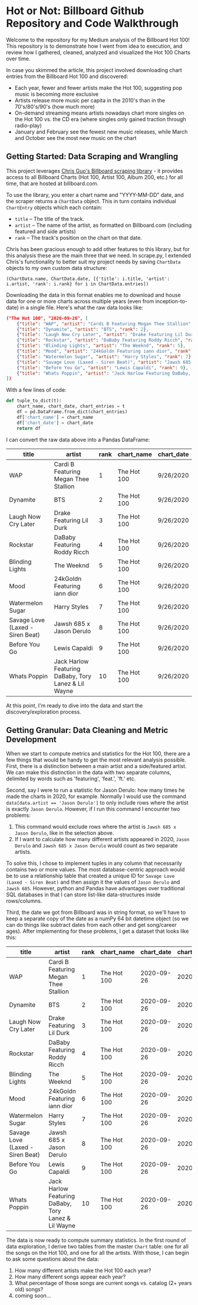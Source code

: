 # Hot or Not: Billboard Github Repository and Code Walkthrough

Welcome to the repository for my Medium analysis of the Billboard Hot 100! This repository is to demonstrate how I went from idea to execution, and review how I gathered, cleaned, analyzed and visualized the Hot 100 Charts over time.

In case you skimmed the article, this project involved downloading chart entries from the Billboard Hot 100 and discovered: 

- Each year, fewer and fewer artists make the Hot 100, suggesting pop music is becoming more exclusive
- Artists release more music per capita in the 2010's than in the 70's/80's/90's (how much more)
- On-demand streaming means artists nowadays chart more singles on the Hot 100 vs. the CD era (where singles only gained traction through radio-play)
- January and February see the fewest new music releases, while March and October see the most new music on the chart

## Getting Started: Data Scraping and Wrangling
This project leverages [Chris Guo's Billboard scraping library](https://github.com/guoguo12/billboard-charts) - it provides access to all Billboard Charts (Hot 100, Artist 100, Album 200, etc.) for all time, that are hosted at billboard.com. 

To use the library, you enter a chart name and "YYYY-MM-DD" date, and the scraper returns a `ChartData` object. This in turn contains individual `ChartEntry` objects which each contain:

- `title` – The title of the track.
- `artist` – The name of the artist, as formatted on Billboard.com (including featured and side artists)
- `rank` – The track's position on the chart on that date.

Chris has been gracious enough to add other features to this library, but for this analysis these are the main three that we need. In scrape.py, I extended Chris's functionality to better suit my project needs by saving `ChartData` objects to my own custom data structure: 

`(ChartData.name, ChartData.date, [{'title': i.title, 'artist': i.artist, 'rank': i.rank} for i in ChartData.entries])`

Downloading the data in this format enables me to download and house data for one or more charts across multiple years (even from inception-to-date) in a single file. Here's what the raw data looks like:

```json
("The Hot 100", "2020-09-26", [
    {"title": "WAP", "artist": "Cardi B Featuring Megan Thee Stallion", "rank": 1}, 
    {"title": "Dynamite", "artist": "BTS", "rank": 2}, 
    {"title": "Laugh Now Cry Later", "artist": "Drake Featuring Lil Durk", "rank": 3}, 
    {"title": "Rockstar", "artist": "DaBaby Featuring Roddy Ricch", "rank": 4}, 
    {"title": "Blinding Lights", "artist": "The Weeknd", "rank": 5}, 
    {"title": "Mood", "artist": "24kGoldn Featuring iann dior", "rank": 6}, 
    {"title": "Watermelon Sugar", "artist": "Harry Styles", "rank": 7}, 
    {"title": "Savage Love (Laxed - Siren Beat)", "artist": "Jawsh 685 x Jason Derulo", "rank": 8}, 
    {"title": "Before You Go", "artist": "Lewis Capaldi", "rank": 9}, 
    {"title": "Whats Poppin", "artist": "Jack Harlow Featuring DaBaby, Tory Lanez & Lil Wayne", "rank": 10}
])
```

With a few lines of code:

```python
def tuple_to_dict(t):
    chart_name, chart_date, chart_entries = t
    df = pd.DataFrame.from_dict(chart_entries)
    df['chart_name'] = chart_name
    df['chart_date'] = chart_date
    return df
```

I can convert the raw data above into a Pandas DataFrame:

title                              | artist                                               | rank | chart_name  | chart_date 
-----------------------------------|------------------------------------------------------|------|-------------|------------
WAP                                | Cardi B Featuring Megan Thee Stallion                | 1    | The Hot 100 | 9/26/2020  
Dynamite                           | BTS                                                  | 2    | The Hot 100 | 9/26/2020  
Laugh Now Cry Later                | Drake Featuring Lil Durk                             | 3    | The Hot 100 | 9/26/2020  
Rockstar                           | DaBaby Featuring Roddy Ricch                         | 4    | The Hot 100 | 9/26/2020  
Blinding Lights                    | The Weeknd                                           | 5    | The Hot 100 | 9/26/2020  
Mood                               | 24kGoldn Featuring iann dior                         | 6    | The Hot 100 | 9/26/2020  
Watermelon Sugar                   | Harry Styles                                         | 7    | The Hot 100 | 9/26/2020  
Savage Love (Laxed - Siren   Beat) | Jawsh 685 x Jason Derulo                             | 8    | The Hot 100 | 9/26/2020  
Before You Go                      | Lewis Capaldi                                        | 9    | The Hot 100 | 9/26/2020  
Whats Poppin                       | Jack Harlow Featuring DaBaby, Tory Lanez & Lil Wayne | 10   | The Hot 100 | 9/26/2020  

At this point, I'm ready to dive into the data and start the discovery/exploration process.

## Getting Granular: Data Cleaning and Metric Development

When we start to compute metrics and statistics for the Hot 100, there are a few things that would be handy to get the most relevant analysis possible. First, there is a distinction between a main artist and a side/featured artist. We can make this distinction in the data with two separate columns, delimited by words such as 'featuring', 'feat.', 'ft.' etc. 

Second, say I were to run a statistic for Jason Derulo: how many times he made the charts in 2020, for example. Normally I would use the command `data[data.artist == 'Jason Derulo']` to only include rows where the artist is exactly `Jason Derulo`. However, if I run this command I encounter two problems:

1. This command would exclude rows where the artist is `Jawsh 685 x Jason Derulo`, like in the selection above.
2. If I want to calculate how many different artists appeared in 2020, `Jason Derulo` and `Jawsh 685 x Jason Derulo` would count as two separate artists.

To solve this, I chose to implement tuples in any column that necessarily contains two or more values. The most database-centric approach would be to use a relationship table that created a unique ID for `Savage Love (Laxed - Siren Beat)` and then assign it the values of `Jason Derulo` and `Jawsh 685`. However, python and Pandas have advantages over traditional SQL databases in that I can store list-like data-structures inside rows/columns.

Third, the date we got from Billboard was in string format, so we'll have to keep a separate copy of the date as a numPy 64 bit datetime object (so we can do things like subtract dates from each other and get song/career ages). After implementing for these problems, I get a dataset that looks like this:

| title                            | artist                                               | rank | chart_name  | chart_date | chart_date_64 | main_artist                   | featured_artist                       |
|----------------------------------|------------------------------------------------------|------|-------------|------------|---------------|-------------------------------|---------------------------------------|
| WAP                              | Cardi B Featuring Megan Thee Stallion                | 1    | The Hot 100 | 2020-09-26 | 2020-09-26    | ('Cardi B',)                  | ('Megan Thee Stallion',)              |
| Dynamite                         | BTS                                                  | 2    | The Hot 100 | 2020-09-26 | 2020-09-26    | ('BTS',)                      |                                       |
| Laugh Now Cry Later              | Drake Featuring Lil Durk                             | 3    | The Hot 100 | 2020-09-26 | 2020-09-26    | ('Drake',)                    | ('Lil Durk',)                         |
| Rockstar                         | DaBaby Featuring Roddy Ricch                         | 4    | The Hot 100 | 2020-09-26 | 2020-09-26    | ('DaBaby',)                   | ('Roddy Ricch',)                      |
| Blinding Lights                  | The Weeknd                                           | 5    | The Hot 100 | 2020-09-26 | 2020-09-26    | ('The Weeknd',)               |                                       |
| Mood                             | 24kGoldn Featuring iann dior                         | 6    | The Hot 100 | 2020-09-26 | 2020-09-26    | ('24kGoldn',)                 | ('iann dior',)                        |
| Watermelon Sugar                 | Harry Styles                                         | 7    | The Hot 100 | 2020-09-26 | 2020-09-26    | ('Harry Styles',)             |                                       |
| Savage Love (Laxed - Siren Beat) | Jawsh 685 x Jason Derulo                             | 8    | The Hot 100 | 2020-09-26 | 2020-09-26    | ('Jawsh 685', 'Jason Derulo') |                                       |
| Before You Go                    | Lewis Capaldi                                        | 9    | The Hot 100 | 2020-09-26 | 2020-09-26    | ('Lewis Capaldi',)            |                                       |
| Whats Poppin                     | Jack Harlow Featuring DaBaby, Tory Lanez & Lil Wayne | 10   | The Hot 100 | 2020-09-26 | 2020-09-26    | ('Jack Harlow',)              | ('DaBaby', 'Tory Lanez', 'Lil Wayne') |

The data is now ready to compute summary statistics. In the first round of data exploration, I derive two tables from the master `Chart` table: one for all the songs on the Hot 100, and one for all the artists. With those, I can begin to ask some questions about the data:

1. How many different artists make the Hot 100 each year?
2. How many different songs appear each year?
3. What percentage of those songs are current songs vs. catalog (2+ years old) songs?
4. coming soon...
